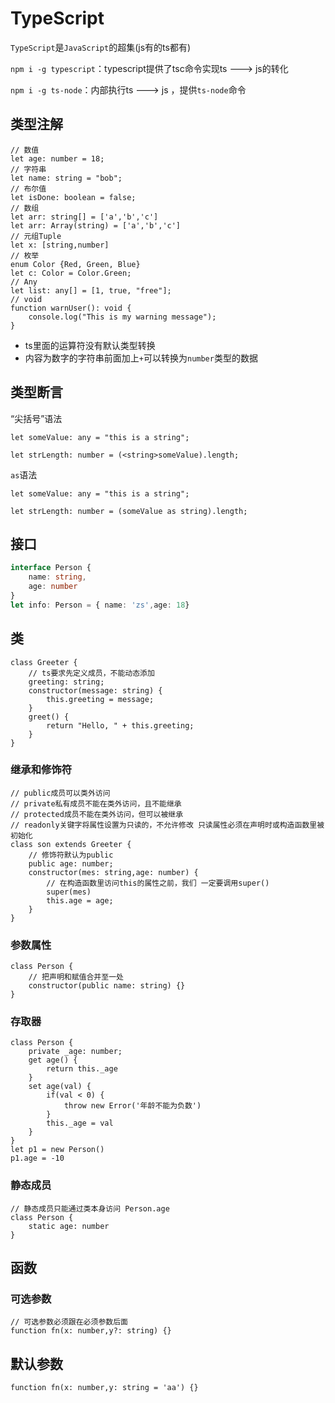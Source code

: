 # TypeScript

`TypeScript`是`JavaScript`的超集(js有的ts都有)

`npm i -g typescript`：typescript提供了tsc命令实现ts ---> js的转化

`npm i -g ts-node`：内部执行ts ---> js ，提供`ts-node`命令

## 类型注解

```
// 数值
let age: number = 18; 
// 字符串
let name: string = "bob";
// 布尔值
let isDone: boolean = false;
// 数组
let arr: string[] = ['a','b','c']
let arr: Array(string) = ['a','b','c']
// 元组Tuple
let x: [string,number]
// 枚举
enum Color {Red, Green, Blue}
let c: Color = Color.Green;
// Any
let list: any[] = [1, true, "free"];
// void
function warnUser(): void {
    console.log("This is my warning message");
}
```

- ts里面的运算符没有默认类型转换
- 内容为数字的字符串前面加上`+`可以转换为`number`类型的数据

## 类型断言

“尖括号”语法

```
let someValue: any = "this is a string";

let strLength: number = (<string>someValue).length;
```

`as`语法

```
let someValue: any = "this is a string";

let strLength: number = (someValue as string).length;
```

## 接口

```typescript
interface Person {
	name: string,
	age: number
}
let info: Person = { name: 'zs',age: 18}
```

## 类

```
class Greeter {
	// ts要求先定义成员，不能动态添加
    greeting: string;
    constructor(message: string) {
        this.greeting = message;
    }
    greet() {
        return "Hello, " + this.greeting;
    }
}
```

### 继承和修饰符

```
// public成员可以类外访问
// private私有成员不能在类外访问，且不能继承
// protected成员不能在类外访问，但可以被继承
// readonly关键字将属性设置为只读的，不允许修改 只读属性必须在声明时或构造函数里被初始化
class son extends Greeter {
	// 修饰符默认为public
	public age: number;
	constructor(mes: string,age: number) {
		// 在构造函数里访问this的属性之前，我们 一定要调用super()
		super(mes)
		this.age = age;
	}
}
```

### 参数属性

```
class Person {
	// 把声明和赋值合并至一处
	constructor(public name: string) {}
}
```

### 存取器

```
class Person {
	private _age: number;
	get age() {
		return this._age
	}
	set age(val) {
		if(val < 0) {
			throw new Error('年龄不能为负数')
		}
		this._age = val
	}
}
let p1 = new Person()
p1.age = -10
```

### 静态成员

```
// 静态成员只能通过类本身访问 Person.age
class Person {
	static age: number
}
```

## 函数

### 可选参数

```
// 可选参数必须跟在必须参数后面
function fn(x: number,y?: string) {}
```

## 默认参数

```
function fn(x: number,y: string = 'aa') {}
```

